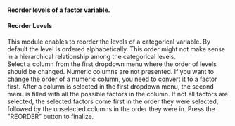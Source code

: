 <h4>Reorder levels of a factor variable.</h4>
<h4>Reorder Levels</h4>
This module enables to reorder the levels of a categorical variable. By default
the level is ordered alphabetically. This order might not make sense in a
hierarchical relationship among the categorical levels. <br>
Select a column from the first dropdown menu where the order of levels should be
changed. Numeric columns are not presented. If you want to change the order of a
numeric column, you need to convert it to a factor first. After a column is
selected in the first dropdown menu, the second menu is filled with all the
possible factors in the column. If not all factors are selected, the selected
factors come first in the order they were selected, followed by the unselected
columns in the order they were in. Press the "REORDER" button to finalize.
